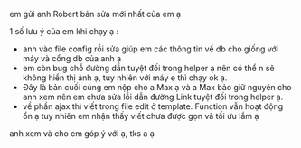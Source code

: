 em gửi anh Robert bản sửa mới nhất của em ạ

1 số lưu ý của em khi chạy ạ : 
- anh vào file config rồi sửa giúp em các thông tin về db cho giống với máy và cổng db của anh ạ
- em còn bug chỗ đường dẫn tuyệt đối trong helper ạ nên có thể n sẽ không hiển thị ảnh ạ, tuy nhiên với máy e thì chạy ok ạ.
- Đây là bản cuối cùng em nộp cho a Max ạ và a Max bảo giữ nguyên cho anh xem nên em chưa sửa lỗi dẫn đường Link tuyệt đối trong helper ạ.
- về phần ajax thì viết trong file edit ở template. Function vẫn hoạt động ổn ạ tuy nhiên em nhận thấy viết chưa được gọn và tối ưu lắm ạ

anh xem và cho em góp ý với ạ, tks a ạ
